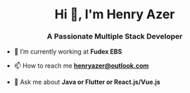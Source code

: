 <h1 align="center">Hi 👋, I'm Henry Azer</h1>
<h3 align="center">A Passionate Multiple Stack Developer</h3>

- 🔭 I’m currently working at **Fudex EBS**

- 📫 How to reach me **henryazer@outlook.com**

- 💬 Ask me about **Java or Flutter or React.js/Vue.js**

